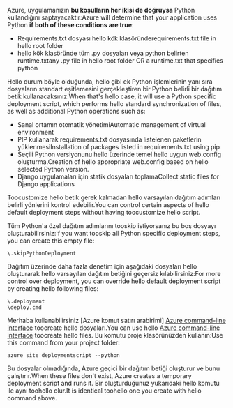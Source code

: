 <span data-ttu-id="486c4-101">Azure, uygulamanızın **bu koşulların her ikisi de doğruysa** Python kullandığını saptayacaktır:</span><span class="sxs-lookup"><span data-stu-id="486c4-101">Azure will determine that your application uses Python **if both of these conditions are true**:</span></span>

* <span data-ttu-id="486c4-102">Requirements.txt dosyası hello kök klasöründe</span><span class="sxs-lookup"><span data-stu-id="486c4-102">requirements.txt file in hello root folder</span></span>
* <span data-ttu-id="486c4-103">hello kök klasöründe tüm .py dosyaları veya python belirten runtime.txt</span><span class="sxs-lookup"><span data-stu-id="486c4-103">any .py file in hello root folder OR a runtime.txt that specifies python</span></span>

<span data-ttu-id="486c4-104">Hello durum böyle olduğunda, hello gibi ek Python işlemlerinin yanı sıra dosyaların standart eşitlemesini gerçekleştiren bir Python belirli bir dağıtım betik kullanacaksınız:</span><span class="sxs-lookup"><span data-stu-id="486c4-104">When that's hello case, it will use a Python specific deployment script, which performs hello standard synchronization of files, as well as additional Python operations such as:</span></span>

* <span data-ttu-id="486c4-105">Sanal ortamın otomatik yönetimi</span><span class="sxs-lookup"><span data-stu-id="486c4-105">Automatic management of virtual environment</span></span>
* <span data-ttu-id="486c4-106">PIP kullanarak requirements.txt dosyasında listelenen paketlerin yüklenmesi</span><span class="sxs-lookup"><span data-stu-id="486c4-106">Installation of packages listed in requirements.txt using pip</span></span>
* <span data-ttu-id="486c4-107">Seçili Python versiyonunu hello üzerinde temel hello uygun web.config oluşturma.</span><span class="sxs-lookup"><span data-stu-id="486c4-107">Creation of hello appropriate web.config based on hello selected Python version.</span></span>
* <span data-ttu-id="486c4-108">Django uygulamaları için statik dosyaları toplama</span><span class="sxs-lookup"><span data-stu-id="486c4-108">Collect static files for Django applications</span></span>

<span data-ttu-id="486c4-109">Toocustomize hello betik gerek kalmadan hello varsayılan dağıtım adımları belirli yönlerini kontrol edebilir.</span><span class="sxs-lookup"><span data-stu-id="486c4-109">You can control certain aspects of hello default deployment steps without having toocustomize hello script.</span></span>

<span data-ttu-id="486c4-110">Tüm Python'a özel dağıtım adımlarını tooskip istiyorsanız bu boş dosyayı oluşturabilirsiniz:</span><span class="sxs-lookup"><span data-stu-id="486c4-110">If you want tooskip all Python specific deployment steps, you can create this empty file:</span></span>

    \.skipPythonDeployment

<span data-ttu-id="486c4-111">Dağıtım üzerinde daha fazla denetim için aşağıdaki dosyaları hello oluşturarak hello varsayılan dağıtım betiğini geçersiz kılabilirsiniz:</span><span class="sxs-lookup"><span data-stu-id="486c4-111">For more control over deployment, you can override hello default deployment script by creating hello following files:</span></span>

    \.deployment
    \deploy.cmd

<span data-ttu-id="486c4-112">Merhaba kullanabilirsiniz [Azure komut satırı arabirimi] [ Azure command-line interface] toocreate hello dosyaları.</span><span class="sxs-lookup"><span data-stu-id="486c4-112">You can use hello [Azure command-line interface][Azure command-line interface] toocreate hello files.</span></span>  <span data-ttu-id="486c4-113">Bu komutu proje klasörünüzden kullanın:</span><span class="sxs-lookup"><span data-stu-id="486c4-113">Use this command from your project folder:</span></span>

    azure site deploymentscript --python

<span data-ttu-id="486c4-114">Bu dosyalar olmadığında, Azure geçici bir dağıtım betiği oluşturur ve bunu çalıştırır.</span><span class="sxs-lookup"><span data-stu-id="486c4-114">When these files don't exist, Azure creates a temporary deployment script and runs it.</span></span>  <span data-ttu-id="486c4-115">Bir oluşturduğunuz yukarıdaki hello komutu ile aynı toohello olur.</span><span class="sxs-lookup"><span data-stu-id="486c4-115">It is identical toohello one you create with hello command above.</span></span>

[Azure command-line interface]: http://azure.microsoft.com/downloads/
